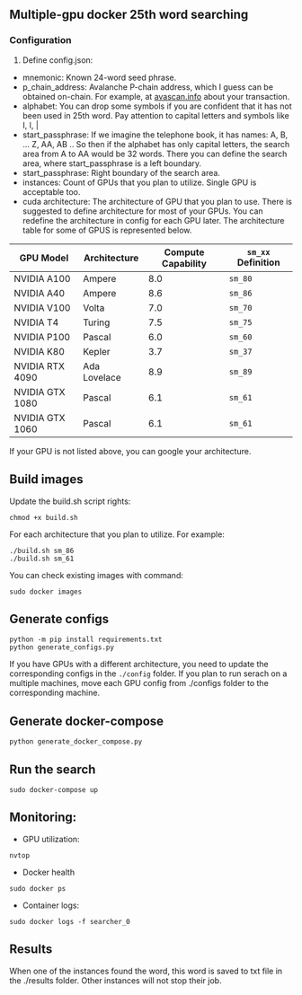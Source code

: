 ## Multiple-gpu docker 25th word searching
### Configuration
1. Define config.json:
* mnemonic: Known 24-word seed phrase.
* p_chain_address: Avalanche P-chain address, which I guess can be obtained on-chain. For example, at [avascan.info](https://avascan.info/blockchain/p/home) about your transaction.
* alphabet: You can drop some symbols if you are confident that it has not been used in 25th word. Pay attention to capital letters and symbols like I, l, |
* start_passphrase: If we imagine the telephone book, it has names: A, B, ... Z, AA, AB .. So then if the alphabet has only capital letters, the search area from A to AA would be 32 words. There you can define the search area, where start_passphrase is a left boundary.
* start_passphrase: Right boundary of the search area.
* instances: Count of GPUs that you plan to utilize. Single GPU is acceptable too.
* cuda architecture: The architecture of GPU that you plan to use. There is suggested to define architecture for most of your GPUs. You can redefine the architecture in config for each GPU later. The architecture table for some of GPUS is represented below.
  
| GPU Model            | Architecture | Compute Capability | `sm_xx` Definition |
|----------------------|--------------|--------------------|--------------------|
| NVIDIA A100          | Ampere       | 8.0                | `sm_80`            |
| NVIDIA A40           | Ampere       | 8.6                | `sm_86`            |
| NVIDIA V100          | Volta        | 7.0                | `sm_70`            |
| NVIDIA T4            | Turing       | 7.5                | `sm_75`            |
| NVIDIA P100          | Pascal       | 6.0                | `sm_60`            |
| NVIDIA K80           | Kepler       | 3.7                | `sm_37`            |
| NVIDIA RTX 4090      | Ada Lovelace | 8.9                | `sm_89`            |
| NVIDIA GTX 1080      | Pascal       | 6.1                | `sm_61`            |
| NVIDIA GTX 1060      | Pascal       | 6.1                | `sm_61`            |
  
If your GPU is not listed above, you can google your architecture.
    
## Build images
Update the build.sh script rights:
```
chmod +x build.sh
```
For each architecture that you plan to utilize. For example:
```
./build.sh sm_86
./build.sh sm_61
```
You can check existing images with command:
```
sudo docker images
```

## Generate configs
```
python -m pip install requirements.txt
python generate_configs.py
```
If you have GPUs with a different architecture, you need to update the corresponding configs in the `./config` folder.
If you plan to run serach on a multiple machines, move each GPU config from ./configs folder to the corresponding machine.

## Generate docker-compose
```
python generate_docker_compose.py
```

## Run the search
```
sudo docker-compose up
```

## Monitoring:
* GPU utilization:
```
nvtop
```
* Docker health
```
sudo docker ps
```
* Container logs:
```
sudo docker logs -f searcher_0
```

## Results
When one of the instances found the word, this word is saved to txt file in the ./results folder. Other instances will not stop their job.
